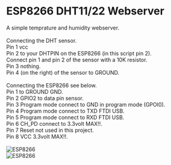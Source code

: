 # ESP8266 DHT11/22 Webserver
A simple temprature and humidity webserver.<br /><br />
Connecting the DHT sensor.<br />
Pin 1 vcc<br />
Pin 2 to your DHTPIN on the ESP8266 (in this script pin 2).<br />
Connect pin 1 and pin 2 of the sensor with a 10K resistor.<br />
Pin 3 nothing.<br />
Pin 4 (on the right) of the sensor to GROUND.<br /><br />
Connecting the ESP8266 see below.<br />
Pin 1 to GROUND GND.<br />
Pin 2 GPIO2 to data pin sensor.<br />
Pin 3 Program mode connect to GND in program mode (GPOI0).<br />
Pin 4 Program mode connect to TXD FTDI USB.<br />
Pin 5 Program mode connect to RXD FTDI USB.<br />
Pin 6 CH_PD connect to 3.3volt MAX!!.<br />
Pin 7 Reset not used in this project.<br />
Pin 8 VCC 3.3volt MAX!!.<br /><br />
<img src="http://dblayer.nl/github/ESP-DHT11-webserver/images/ESP-DHT-webserver_bb.png" alt="ESP8266"><br />
<img src="http://dblayer.nl/github/ESP-DHT11-webserver/images/ESP-DHT.jpg" alt="ESP8266">


